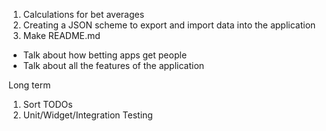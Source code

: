 1. Calculations for bet averages
2. Creating a JSON scheme to export and import data into the application
3. Make README.md
- Talk about how betting apps get people
- Talk about all the features of the application

Long term
1. Sort TODOs
2. Unit/Widget/Integration Testing